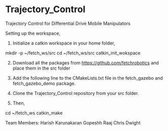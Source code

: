 # Trajectory_Control
Trajectory Control for Differential Drive Mobile Manipulators

Setting up the workspace,

1) Initialize a catkin workspace in your home folder,

mkdir -p ~/fetch_ws/src
cd ~/fetch_ws/src
catkin_init_wokspace

2) Download all the packages from https://github.com/fetchrobotics and place them in the src folder

3) Add the following line to the CMakeLists.txt file in the fetch_gazebo and fetch_gazebo_demo package. 

4) Clone the Trajectory_Control repository from your src folder.

5) Then,

cd ~/fetch_ws
catkin_make


Team Members:
Harish Karunakaran
Gopeshh Raaj
Chris Dwight
